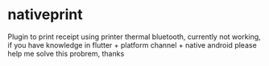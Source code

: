 # nativeprint

Plugin to print receipt using printer thermal bluetooth, currently not working, if you have knowledge in flutter + platform channel + native android please help me solve this probrem, thanks
